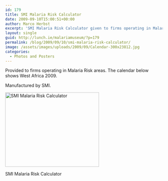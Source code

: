```yaml
---
id: 179
title: SMI Malaria Risk Calculator
date: 2009-09-10T15:00:51+00:00
author: Marco Herbst
excerpt: 'SMI Malaria Risk Calculator given to firms operating in Malaria Risk areas. '
layout: single
guid: http://lunch.ie/malariamuseum/?p=179
permalink: /blog/2009/09/10/smi-malaria-risk-calculator/
image: /assets/images/uploads/2009/09/Calendar-300x23812.jpg
categories:
  - Photos and Posters
---
```

Provided to firms operating in Malaria Risk areas. The calendar below shows West Africa 2009.

Manufactured by SMI.

<div id="attachment_252" style="width: 310px" class="wp-caption alignnone">
  <a href="http://www.malariamuseum.de/assets/images/uploads/2009/09/Calendar.jpg"><img class="size-medium wp-image-252" title="SMI Malaria Risk Calculator" alt="SMI Malaria Risk Calculator" src="http://www.malariamuseum.de/assets/images/uploads/2009/09/Calendar-300x238.jpg" width="300" height="238" /></a>
  
  <p class="wp-caption-text">
    SMI Malaria Risk Calculator
  </p>
</div>

####